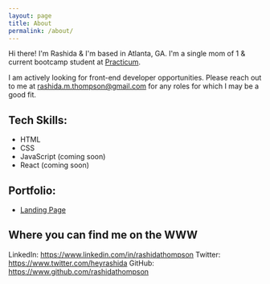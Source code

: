 ```yaml
---
layout: page
title: About
permalink: /about/
---
```


Hi there! I'm Rashida & I'm based in Atlanta, GA. I'm a single mom of 1 & current bootcamp student at [Practicum]("practicum.yandex.com").

I am actively looking for front-end developer opportunities. Please reach out to me at [rashida.m.thompson@gmail.com]("mailto:rashida.m.thompson@gmail.com") for any roles for which I may be a good fit.

## Tech Skills:

- HTML
- CSS
- JavaScript (coming soon)
- React (coming soon)

## Portfolio:

- [Landing Page]("https://practicum-project-1.netlify.app/")

## Where you can find me on the WWW

LinkedIn: <https://www.linkedin.com/in/rashidathompson>
Twitter: <https://www.twitter.com/heyrashida>
GitHub: <https://www.github.com/rashidathompson>
